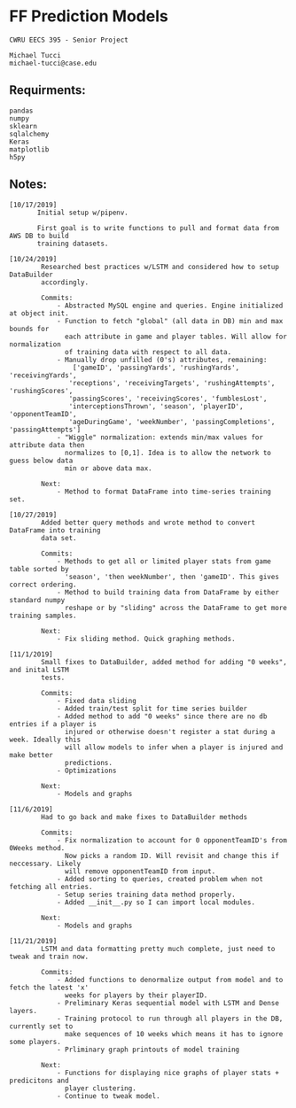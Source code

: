 # FF Prediction Models
    CWRU EECS 395 - Senior Project

    Michael Tucci
    michael-tucci@case.edu

## Requirments:
    pandas
    numpy
    sklearn
    sqlalchemy
    Keras
    matplotlib
    h5py
    
## Notes:
    [10/17/2019]
           Initial setup w/pipenv.
           
           First goal is to write functions to pull and format data from AWS DB to build
           training datasets.
           
    [10/24/2019]
            Researched best practices w/LSTM and considered how to setup DataBuilder 
            accordingly.
            
            Commits:
                - Abstracted MySQL engine and queries. Engine initialized at object init.
                - Function to fetch "global" (all data in DB) min and max bounds for
                  each attribute in game and player tables. Will allow for normalization
                  of training data with respect to all data.
                - Manually drop unfilled (0's) attributes, remaining:
                    ['gameID', 'passingYards', 'rushingYards', 'receivingYards',
                   'receptions', 'receivingTargets', 'rushingAttempts', 'rushingScores',
                   'passingScores', 'receivingScores', 'fumblesLost',
                   'interceptionsThrown', 'season', 'playerID', 'opponentTeamID',
                   'ageDuringGame', 'weekNumber', 'passingCompletions', 'passingAttempts']
                - "Wiggle" normalization: extends min/max values for attribute data then
                  normalizes to [0,1]. Idea is to allow the network to guess below data
                  min or above data max.       
            
            Next:
                - Method to format DataFrame into time-series training set.
            
    [10/27/2019]
            Added better query methods and wrote method to convert DataFrame into training
            data set.
            
            Commits:
                - Methods to get all or limited player stats from game table sorted by
                  'season', 'then weekNumber', then 'gameID'. This gives correct ordering.
                - Method to build training data from DataFrame by either standard numpy
                  reshape or by "sliding" across the DataFrame to get more training samples.
                  
            Next:
                - Fix sliding method. Quick graphing methods.
                
    [11/1/2019]
            Small fixes to DataBuilder, added method for adding "0 weeks", and inital LSTM 
            tests.
            
            Commits:
                - Fixed data sliding
                - Added train/test split for time series builder
                - Added method to add "0 weeks" since there are no db entries if a player is
                  injured or otherwise doesn't register a stat during a week. Ideally this
                  will allow models to infer when a player is injured and make better 
                  predictions.
                - Optimizations
                
            Next:
                - Models and graphs
                
    [11/6/2019]
            Had to go back and make fixes to DataBuilder methods
            
            Commits:
                - Fix normalization to account for 0 opponentTeamID's from 0Weeks method.
                  Now picks a random ID. Will revisit and change this if neccessary. Likely
                  will remove opponentTeamID from input.
                - Added sorting to queries, created problem when not fetching all entries.
                - Setup series training data method properly.
                - Added __init__.py so I can import local modules.
            
            Next:
                - Models and graphs
    
    [11/21/2019]
            LSTM and data formatting pretty much complete, just need to tweak and train now.
            
            Commits:
                - Added functions to denormalize output from model and to fetch the latest 'x'
                  weeks for players by their playerID.
                - Preliminary Keras sequential model with LSTM and Dense layers.
                - Training protocol to run through all players in the DB, currently set to
                  make sequences of 10 weeks which means it has to ignore some players.
                - Prliminary graph printouts of model training
                
            Next:
                - Functions for displaying nice graphs of player stats + predicitons and 
                  player clustering.
                - Continue to tweak model.
    
    
